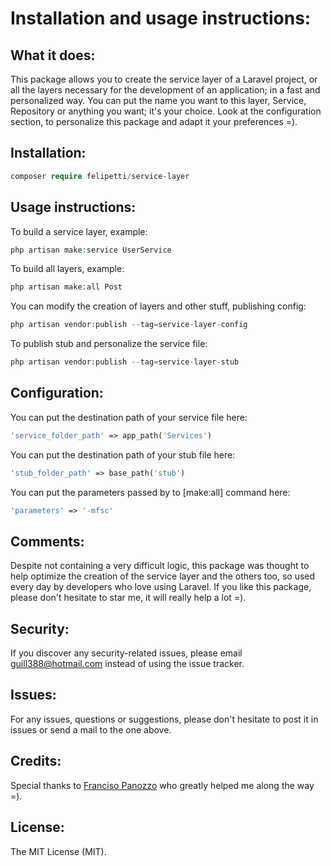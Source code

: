 # Installation and usage instructions:

## What it does:

This package allows you to create the service layer of a Laravel project, or all the layers necessary for the development of an application; in a fast and personalized way. You can put the name you want to this layer, Service, Repository or anything you want; it's your choice. Look at the configuration section, to personalize this package and adapt it your preferences =).

## Installation:

```php
composer require felipetti/service-layer
```

## Usage instructions:

To build a service layer, example:

```php
php artisan make:service UserService
```

To build all layers, example:

```php
php artisan make:all Post
```

You can modify the creation of layers and other stuff, publishing config:

```php
php artisan vendor:publish --tag=service-layer-config
```

To publish stub and personalize the service file:

```php
php artisan vendor:publish --tag=service-layer-stub
```
## Configuration:

You can put the destination path of your service file here:

```php
'service_folder_path' => app_path('Services')
```

You can put the destination path of your stub file here:

```php
'stub_folder_path' => base_path('stub')
```

You can put the parameters passed by to [make:all] command here:

```php
'parameters' => '-mfsc'
```
## Comments:

Despite not containing a very difficult logic, this package was thought to help optimize the creation of the service layer and the others too, so used every day by developers who love using Laravel. If you like this package, please don't hesitate to star me, it will really help a lot =).

## Security:

If you discover any security-related issues, please email [guill388@hotmail.com](mailto:guill388@hotmail.com) instead of using the issue tracker.

## Issues:

For any issues, questions or suggestions, please don't hesitate to post it in issues or send a mail to the one above.

## Credits:

Special thanks to [Franciso Panozzo](https://github.com/franpanozzo) who greatly helped me along the way =).

## License:

The MIT License (MIT).
